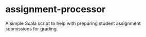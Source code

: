 # assignment-processor
A simple Scala script to help with preparing student assignment submissions for grading.
